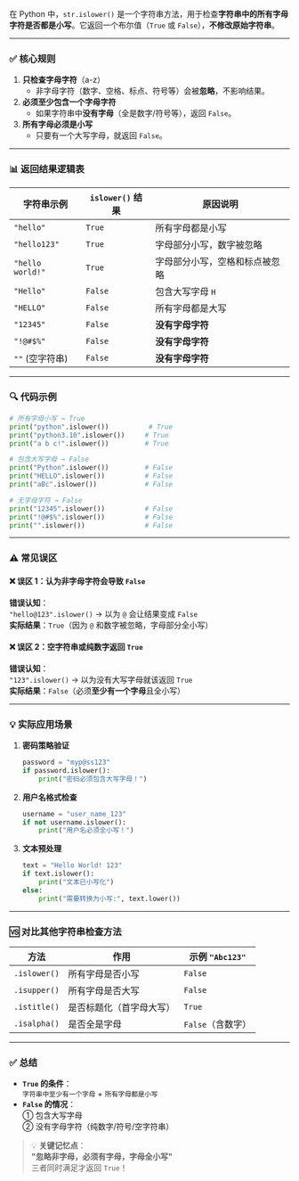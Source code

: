 在 Python 中，`str.islower()` 是一个字符串方法，用于检查**字符串中的所有字母字符是否都是小写**。它返回一个布尔值（`True` 或 `False`），**不修改原始字符串**。

---

### ✅ 核心规则
1. **只检查字母字符**（a-z）  
   - 非字母字符（数字、空格、标点、符号等）会被**忽略**，不影响结果。
2. **必须至少包含一个字母字符**  
   - 如果字符串中**没有字母**（全是数字/符号等），返回 `False`。
3. **所有字母必须是小写**  
   - 只要有一个大写字母，就返回 `False`。

---

### 📊 返回结果逻辑表
| 字符串示例         | `islower()` 结果 | 原因说明 |
|-------------------|-----------------|---------|
| `"hello"`         | `True`          | 所有字母都是小写 |
| `"hello123"`      | `True`          | 字母部分小写，数字被忽略 |
| `"hello world!"`  | `True`          | 字母部分小写，空格和标点被忽略 |
| `"Hello"`         | `False`         | 包含大写字母 `H` |
| `"HELLO"`         | `False`         | 所有字母都是大写 |
| `"12345"`         | `False`         | **没有字母字符** |
| `"!@#$%"`         | `False`         | **没有字母字符** |
| `""` (空字符串)   | `False`         | **没有字母字符** |

---

### 🔍 代码示例
```python
# 所有字母小写 → True
print("python".islower())          # True
print("python3.10".islower())     # True
print("a b c!".islower())         # True

# 包含大写字母 → False
print("Python".islower())         # False
print("HELLO".islower())          # False
print("aBc".islower())            # False

# 无字母字符 → False
print("12345".islower())          # False
print("!@#$%".islower())          # False
print("".islower())               # False
```

---

### ⚠️ 常见误区
#### ❌ 误区 1：认为非字母字符会导致 `False`  
**错误认知**：  
`"hello@123".islower()` → 以为 `@` 会让结果变成 `False`  
**实际结果**：`True`（因为 `@` 和数字被忽略，字母部分全小写）

#### ❌ 误区 2：空字符串或纯数字返回 `True`  
**错误认知**：  
`"123".islower()` → 以为没有大写字母就该返回 `True`  
**实际结果**：`False`（必须**至少有一个字母**且全小写）

---

### 💡 实际应用场景
1. **密码策略验证**  
   ```python
   password = "myp@ss123"
   if password.islower():
       print("密码必须包含大写字母！")
   ```

2. **用户名格式检查**  
   ```python
   username = "user_name_123"
   if not username.islower():
       print("用户名必须全小写！")
   ```

3. **文本预处理**  
   ```python
   text = "Hello World! 123"
   if text.islower():
       print("文本已小写化")
   else:
       print("需要转换为小写:", text.lower())
   ```

---

### 🆚 对比其他字符串检查方法
| 方法 | 作用 | 示例 `"Abc123"` |
|------|------|----------------|
| `.islower()` | 所有字母是否小写 | `False` |
| `.isupper()` | 所有字母是否大写 | `False` |
| `.istitle()` | 是否标题化（首字母大写） | `True` |
| `.isalpha()` | 是否全是字母 | `False`（含数字） |

---

### ✅ 总结
- **`True` 的条件**：  
  `字符串中至少有一个字母` + `所有字母都是小写`  
- **`False` 的情况**：  
  ① 包含大写字母  
  ② 没有字母字符（纯数字/符号/空字符串）

> 💡 **关键记忆点**：  
> **"忽略非字母，必须有字母，字母全小写"**  
> 三者同时满足才返回 `True`！